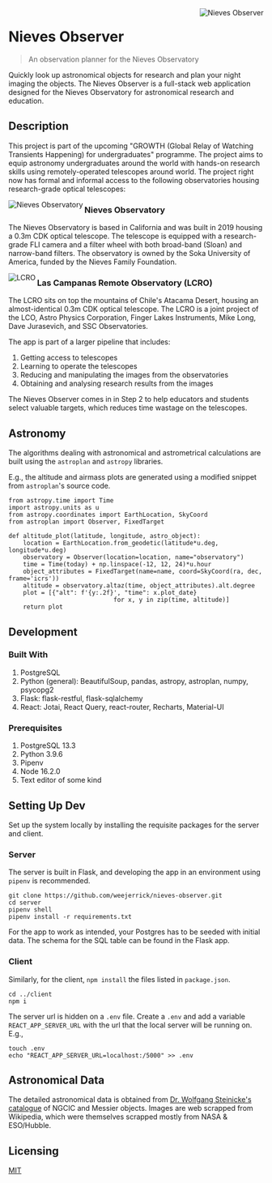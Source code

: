 <img src="https://i.ibb.co/17rkNKG/logo192.png" alt="Nieves Observer" align="right">

# Nieves Observer

> An observation planner for the Nieves Observatory

Quickly look up astronomical objects for research and plan your night imaging the objects. The Nieves Observer is a full-stack web application designed for the Nieves Observatory for astronomical research and education.

## Description

This project is part of the upcoming "GROWTH (Global Relay of Watching Transients Happening) for undergraduates" programme. The project aims to equip astronomy undergraduates around the world with hands-on research skills using remotely-operated telescopes around world. The project right now has formal and informal access to the following observatories housing research-grade optical telescopes:

<img align="left" src="https://i.ibb.co/TrxNDnT/nieves-md.jpg" alt="Nieves Observatory">

### Nieves Observatory

The Nieves Observatory is based in California and was built in 2019 housing a 0.3m CDK optical telescope. The telescope is equipped with a research-grade FLI camera and a filter wheel with both broad-band (Sloan) and narrow-band filters. The observatory is owned by the Soka University of America, funded by the Nieves Family Foundation.

  <img align="left" src="https://i.ibb.co/jLZzBq0/lcro-md.jpg" alt="LCRO">

### Las Campanas Remote Observatory (LCRO)

The LCRO sits on top the mountains of Chile's Atacama Desert, housing an almost-identical 0.3m CDK optical telescope. The LCRO is a joint project of the LCO, Astro Physics Corporation, Finger Lakes Instruments, Mike Long, Dave Jurasevich, and SSC Observatories.

The app is part of a larger pipeline that includes:

1. Getting access to telescopes
1. Learning to operate the telescopes
1. Reducing and manipulating the images from the observatories
1. Obtaining and analysing research results from the images

The Nieves Observer comes in in Step 2 to help educators and students select valuable targets, which reduces time wastage on the telescopes.

## Astronomy

The algorithms dealing with astronomical and astrometrical calculations are built using the `astroplan` and `astropy` libraries.

E.g., the altitude and airmass plots are generated using a modified snippet from `astroplan`'s source code.

```shell
from astropy.time import Time
import astropy.units as u
from astropy.coordinates import EarthLocation, SkyCoord
from astroplan import Observer, FixedTarget

def altitude_plot(latitude, longitude, astro_object):
    location = EarthLocation.from_geodetic(latitude*u.deg, longitude*u.deg)
    observatory = Observer(location=location, name="observatory")
    time = Time(today) + np.linspace(-12, 12, 24)*u.hour
    object_attributes = FixedTarget(name=name, coord=SkyCoord(ra, dec, frame='icrs'))
    altitude = observatory.altaz(time, object_attributes).alt.degree
    plot = [{"alt": f'{y:.2f}', "time": x.plot_date}
                             for x, y in zip(time, altitude)]
    return plot
```

## Development

### Built With

1. PostgreSQL
1. Python (general): BeautifulSoup, pandas, astropy, astroplan, numpy, psycopg2
1. Flask: flask-restful, flask-sqlalchemy
1. React: Jotai, React Query, react-router, Recharts, Material-UI

### Prerequisites

1. PostgreSQL 13.3
1. Python 3.9.6
1. Pipenv
1. Node 16.2.0
1. Text editor of some kind

## Setting Up Dev

Set up the system locally by installing the requisite packages for the server and client.

### Server

The server is built in Flask, and developing the app in an environment using `pipenv` is recommended.

```shell
git clone https://github.com/weejerrick/nieves-observer.git
cd server
pipenv shell
pipenv install -r requirements.txt
```

For the app to work as intended, your Postgres has to be seeded with initial data. The schema for the SQL table can be found in the Flask app.

### Client

Similarly, for the client, `npm install` the files listed in `package.json`.

```shell
cd ../client
npm i
```

The server url is hidden on a `.env` file. Create a `.env` and add a variable `REACT_APP_SERVER_URL` with the url that the local server will be running on. E.g.,

```shell
touch .env
echo "REACT_APP_SERVER_URL=localhost:/5000" >> .env
```

## Astronomical Data

The detailed astronomical data is obtained from [Dr. Wolfgang Steinicke's catalogue](http://www.klima-luft.de/steinicke/ngcic/ngcic_e.htm) of NGCIC and Messier objects.
Images are web scrapped from Wikipedia, which were themselves scrapped mostly from NASA & ESO/Hubble.

## Licensing

[MIT](https://choosealicense.com/licenses/mit/)
